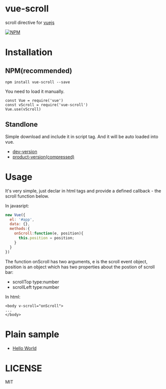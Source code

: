 # vue-scroll
scroll directive for [vuejs](https://vuejs.org/)

[![NPM](https://nodei.co/npm/vue-scroll.png?stars&downloads)](https://nodei.co/npm/vue-scroll/)

# Installation
## NPM(recommended)
```
npm install vue-scroll --save
```
    
You need to load it manually.
    
```
const Vue = require('vue')
const vScroll = require('vue-scroll')
Vue.use(vScroll)
```
## Standlone

Simple download and include it in script tag. And it will be auto loaded into vue.

   * [dev-version](http://cdn.rawgit.com/wangpin34/vue-scroll/master/lib/vue-scroll.browser.js)
   * [product-version(compressed)](http://cdn.rawgit.com/wangpin34/vue-scroll/master/dist/vue-scroll.min.js)

# Usage
It's very simple, just declar in html tags and provide a defined callback - the scroll function below.

In javasript:
```javascript
new Vue({
  el: '#app',
  data: {},
  methods:{
    onScroll:function(e, position){
      this.position = position;
    }
  }
})
```

The function onScroll has two arguments, e is the scroll event object, position is an object which has two properties about the postion of scroll bar:
* scrollTop type:number 
* scrollLeft type:number

In html:
```
<body v-scroll="onScroll">
...
</body>

```



# Plain sample 
* [Hello World](https://rawgit.com/wangpin34/vue-scroll/master/sample/index.html)

# LICENSE
MIT

